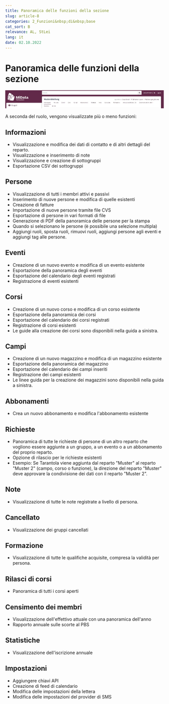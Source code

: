 ```yaml
---
title: Panoramica delle funzioni della sezione
slug: article-8
categories: 2_Funzioni&nbsp;di&nbsp;base
cat_sort: B
relevance: AL, StLei
lang: it
date: 02.10.2022
---
```


# Panoramica delle funzioni della sezione

![Funktionen Musterabteilung](/images/basicfunctions/musterabteilung_funktionen_it.jpg)

A seconda del ruolo, vengono visualizzate più o meno funzioni: 

## Informazioni
* Visualizzazione e modifica dei dati di contatto e di altri dettagli del reparto. 
* Visualizzazione e inserimento di note 
* Visualizzazione e creazione di sottogruppi 
* Esportazione CSV dei sottogruppi 

## Persone 
* Visualizzazione di tutti i membri attivi e passivi 
* Inserimento di nuove persone e modifica di quelle esistenti 
* Creazione di fatture  
* Importazione di nuove persone tramite file CVS  
* Esportazione di persone in vari formati di file  
* Generazione di PDF della panoramica delle persone per la stampa 
* Quando si selezionano le persone (è possibile una selezione multipla)
* Aggiungi ruoli, sposta ruoli, rimuovi ruoli, aggiungi persone agli eventi e aggiungi tag alle persone. 

## Eventi
* Creazione di un nuovo evento e modifica di un evento esistente 
* Esportazione della panoramica degli eventi 
* Esportazione del calendario degli eventi registrati 
* Registrazione di eventi esistenti  
 
## Corsi
* Creazione di un nuovo corso e modifica di un corso esistente 
* Esportazione della panoramica dei corsi 
* Esportazione del calendario dei corsi registrati 
* Registrazione di corsi esistenti 
* Le guide alla creazione dei corsi sono disponibili nella guida a sinistra.

## Campi
* Creazione di un nuovo magazzino e modifica di un magazzino esistente 
* Esportazione della panoramica del magazzino 
* Esportazione del calendario dei campi inseriti 
* Registrazione dei campi esistenti  
* Le linee guida per la creazione dei magazzini sono disponibili nella guida a sinistra.

## Abbonamenti
* Crea un nuovo abbonamento e modifica l'abbonamento esistente  

## Richieste
* Panoramica di tutte le richieste di persone di un altro reparto che vogliono essere aggiunte a un gruppo, a un evento o a un abbonamento del proprio reparto. 
* Opzione di rilascio per le richieste esistenti 
* Esempio: Se Tarantola viene aggiunta dal reparto "Muster" al reparto "Muster 2" (campo, corso o funzione), la direzione del reparto "Muster" deve approvare la condivisione dei dati con il reparto "Muster 2". 

## Note
* Visualizzazione di tutte le note registrate a livello di persona. 

## Cancellato
* Visualizzazione dei gruppi cancellati 

## Formazione
* Visualizzazione di tutte le qualifiche acquisite, compresa la validità per persona. 

## Rilasci di corsi
* Panoramica di tutti i corsi aperti  

## Censimento dei membri
* Visualizzazione dell'effettivo attuale con una panoramica dell'anno 
* Rapporto annuale sulle scorte al PBS 

## Statistiche
* Visualizzazione dell'iscrizione annuale 

## Impostazioni
* Aggiungere chiavi API 
* Creazione di feed di calendario 
* Modifica delle impostazioni della lettera 
* Modifica delle impostazioni del provider di SMS  
